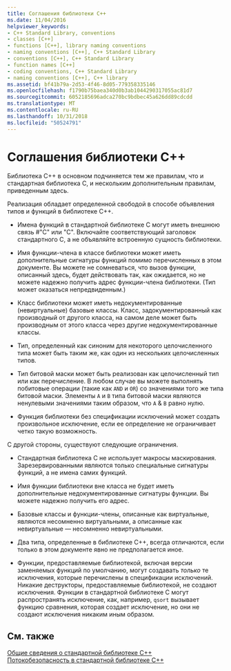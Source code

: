 ```yaml
---
title: Соглашения библиотеки C++
ms.date: 11/04/2016
helpviewer_keywords:
- C++ Standard Library, conventions
- classes [C++]
- functions [C++], library naming conventions
- naming conventions [C++], C++ Standard Library
- conventions [C++], C++ Standard Library
- function names [C++]
- coding conventions, C++ Standard Library
- naming conventions [C++], C++ library
ms.assetid: bf41b79a-2d53-4f46-8d05-779358335146
ms.openlocfilehash: f1790b75baea340d0b3ab1044290317055ac81d7
ms.sourcegitcommit: 6052185696adca270bc9bdbec45a626dd89cdcdd
ms.translationtype: MT
ms.contentlocale: ru-RU
ms.lasthandoff: 10/31/2018
ms.locfileid: "50524791"
---
```

# <a name="c-library-conventions"></a>Соглашения библиотеки C++

Библиотека C++ в основном подчиняется тем же правилам, что и стандартная библиотека C, и нескольким дополнительным правилам, приведенным здесь.

Реализация обладает определенной свободой в способе объявления типов и функций в библиотеке C++.

- Имена функций в стандартной библиотеке C могут иметь внешнюю связь #"C" или "C". Включайте соответствующий заголовок стандартного C, а не объявляйте встроенную сущность библиотеки.

- Имя функции-члена в классе библиотеки может иметь дополнительные сигнатуры функций помимо перечисленных в этом документе. Вы можете не сомневаться, что вызов функции, описанный здесь, будет действовать так, как ожидается, но не можете надежно получить адрес функции-члена библиотеки. (Тип может оказаться непредвиденным.)

- Класс библиотеки может иметь недокументированные (невиртуальные) базовые классы. Класс, задокументированный как производный от другого класса, на самом деле может быть производным от этого класса через другие недокументированные классы.

- Тип, определенный как синоним для некоторого целочисленного типа может быть таким же, как один из нескольких целочисленных типов.

- Тип битовой маски может быть реализован как целочисленный тип или как перечисление. В любом случае вы можете выполнять побитовые операции (такие как `AND` и `OR`) со значениями того же типа битовой маски. Элементы `A` и `B` типа битовой маски являются ненулевыми значениями таким образом, что `A` & `B` равно нулю.

- Функция библиотеки без спецификации исключений может создать произвольное исключение, если ее определение не ограничивает четко такую возможность.

С другой стороны, существуют следующие ограничения.

- Стандартная библиотека C не использует макросы маскирования. Зарезервированными являются только специальные сигнатуры функций, а не имена самих функций.

- Имя функции библиотеки вне класса не будет иметь дополнительные недокументированные сигнатуры функции. Вы можете надежно получить его адрес.

- Базовые классы и функции-члены, описанные как виртуальные, являются несомненно виртуальными, а описанные как невиртуальные — несомненно невиртуальными.

- Два типа, определенные в библиотеке C++, всегда отличаются, если только в этом документе явно не предполагается иное.

- Функции, предоставляемые библиотекой, включая версии заменяемых функций по умолчанию, могут создавать *только* те исключения, которые перечислены в спецификации исключений. Никакие деструкторы, предоставляемые библиотекой, не создают исключения. Функции в стандартной библиотеке C могут распространять исключение, как, например, `qsort` вызывает функцию сравнения, которая создает исключение, но они не создают исключения никаким иным образом.

## <a name="see-also"></a>См. также

[Общие сведения о стандартной библиотеке C++](../standard-library/cpp-standard-library-overview.md)<br/>
[Потокобезопасность в стандартной библиотеке C++](../standard-library/thread-safety-in-the-cpp-standard-library.md)<br/>
